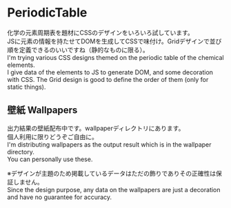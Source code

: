 # PeriodicTable
化学の元素周期表を題材にCSSのデザインをいろいろ試しています。  
JSに元素の情報を持たせてDOMを生成してCSSで味付け。Gridデザインで並び順を定義できるのいいですね（静的なものに限る）。  
I'm trying various CSS designs themed on the periodic table of the chemical elements.  
I give data of the elements to JS to generate DOM, and some decoration with CSS. The Grid design is good to define the order of them (only for static things).

## 壁紙 Wallpapers
出力結果の壁紙配布中です。wallpaperディレクトリにあります。  
個人利用に限りどうぞご自由に。  
I'm distributing wallpapers as the output result which is in the wallpaper directory.  
You can personally use these.

※デザインが主題のため掲載しているデータはただの飾りでありその正確性は保証しません。  
Since the design purpose, any data on the wallpapers are just a decoration and have no guarantee for accuracy.
